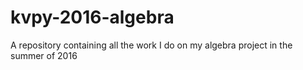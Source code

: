 # kvpy-2016-algebra
A repository containing all the work I do on my algebra project in the summer of 2016
